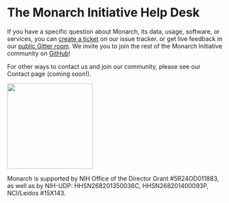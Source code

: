 # The Monarch Initiative Help Desk

If you have a specific question about Monarch, its data, usage, software, or services, you can [create a ticket](https://github.com/monarch-initiative/helpdesk/issues/new/choose) on our issue tracker. or get live feedback in our [public Gitter room](https://gitter.im/monarch-initiative/helpdesk). We invite you to join the rest of the Monarch Initiative community on [GitHub](https://github.com/monarch-initiative)!

For other ways to contact us and join our community, please see our Contact page (coming soon!).

<img src="https://github.com/jmcmurry/closed-illustrations/blob/master/logos/monarch-logos/monarch-logo-black-stacked.png" width="200" class="mx-auto d-block" />

Monarch is supported by NIH Office of the Director Grant #5R24OD011883, as well as by NIH-UDP: HHSN268201350036C, HHSN268201400093P, NCI/Leidos #15X143.
